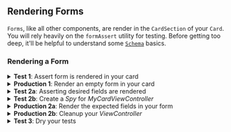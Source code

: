 ## Rendering Forms

`Forms`, like all other components, are render in the `CardSection` of your `Card`. You will rely heavily on the `formAssert` utility for testing. Before getting too deep, it'll be helpful to understand some [`Schema`](../schemas) basics.

### Rendering a Form

<details>
<summary><strong>Test 1</strong>: Assert form is rendered in your card</summary>

```ts
import { AbstractSpruceFixtureTest } from '@sprucelabs/spruce-test-fixtures'
import { formAssert } from '@sprucelabs/heartwood-view-controllers'

export default class MyCardTest extends AbstractSpruceFixtureTest {
    @test()
    protected static async rendersACard() {
        const vc = this.views.Controller('eightbitstories.my-card', {})
        formAssert.cardRendersForm(vc)
    }
}
```
</details>

<details>
<summary><strong>Production 1</strong>: Render an empty form in your card</summary>

This is a big first step, but pay attention to a few things:

1. You construct your form using the `buildForm` utility for better typing.
2. The `FormViewController` interface is a generic, so it'll take the type of your `Schema` to enable advanced typing.
3. You render your `Form` into the `form` property of your `CardSection`.

```ts
import {
    AbstractViewController,
    ViewControllerOptions,
    Card,
    CardViewController,
    buildForm,
    FormViewController,
} from '@sprucelabs/heartwood-view-controllers'
import { buildSchema } from '@sprucelabs/schema'

export default class MyCardViewController extends AbstractViewController<Card> {
    public static id = 'my-card'
    private cardVc: CardViewController
    private formVc: FormViewController<MyFormSchema>

    public constructor(options: ViewControllerOptions) {
        super(options)

        this.formVc = this.Controller(
            'form',
            buildForm({
                schema: myFormSchema,
                sections: [],
            })
        )
        this.cardVc = this.Controller('card', {
            body: {
                sections: [
                    {
                        form: this.formVc.render(),
                    },
                ],
            },
        })
    }

    public render() {
        return this.cardVc.render()
    }
}

const myFormSchema = buildSchema({
    id: 'myForm',
    fields: {},
})

type MyFormSchema = typeof myFormSchema

```

> **Note**: You will rely on `buildForm` to get better typing while constructing your form.

</details>

<details>
<summary><strong>Test 2a</strong>: Asserting desired fields are rendered</summary>

Our goal is to check that a desired field is being rendered, but first we'll get blocked by needing to expose our `formVc`. We'll do that using a test double.

```ts
import { AbstractSpruceFixtureTest } from '@sprucelabs/spruce-test-fixtures'
import { formAssert } from '@sprucelabs/heartwood-view-controllers'

export default class MyCardTest extends AbstractSpruceFixtureTest {
    @test()
    protected static async rendersACard() {
        const vc = this.views.Controller('eightbitstories.my-card', {})
        formAssert.cardRendersForm(vc)
    }

    @test()
    protected static async rendersExpectedFields() {
        const vc = this.views.Controller('eightbitstories.my-card', {})
        formAssert.formRendersFields(vc.getForm(), ['destination'])
    }
}

```

> **Note**: You should see an error that `getForm()` doesn't exist. We'll create a `Spy` to fix that.

</details>

<details>
<summary><strong>Test 2b</strong>: Create a <em>Spy</em> for <em>MyCardViewController</em></summary>

```ts
import { AbstractSpruceFixtureTest } from '@sprucelabs/spruce-test-fixtures'
import { formAssert } from '@sprucelabs/heartwood-view-controllers'
import MyCardViewController from '../../viewControllers/MyCardViewController'

export default class MyCardTest extends AbstractSpruceFixtureTest {
    @test()
    protected static async rendersACard() {
        const vc = this.views.Controller('eightbitstories.my-card', {})
        formAssert.cardRendersForm(vc)
    }

    @test()
    protected static async rendersExpectedFields() {
        this.views.setController('eightbitstories.my-card', SpyMyCard)
        const vc = this.views.Controller('eightbitstories.my-card', {}) as SpyMyCard
        formAssert.formRendersFields(vc.getForm(), ['field1','field2'])
    }
}

class SpyMyCard extends MyCardViewController {
    public getForm() {
        return this.formVc
    }
}

```

> **Note**: If you are following along, you will get a type error because `formVc` is 'private'. You can make it 'protected' in `MyCardViewController` to get around this.

> **Note**: Now you should get an error that your form is not rendering the expected fields. It's time to implement the fields in your form.

</details>

<details>
<summary><strong>Production 2a</strong>: Render the expected fields in your form</summary>

Getting your fields to render is a 2-step process:

1. Add the fields to your `Schema`.
2. Add the fields as a `Section` to your `Form`.

This separation allows you to have "source of truth" in your `Schema` and then render the fields you actually want in your form.

```ts
import {
    AbstractViewController,
    ViewControllerOptions,
    Card,
    CardViewController,
    buildForm,
    FormViewController,
} from '@sprucelabs/heartwood-view-controllers'
import { buildSchema } from '@sprucelabs/schema'

export default class MyCardViewController extends AbstractViewController<Card> {
    public static id = 'my-card'
    private cardVc: CardViewController
    private formVc: FormViewController<MyFormSchema>

    public constructor(options: ViewControllerOptions) {
        super(options)

        this.formVc = this.Controller(
            'form',
            buildForm({
                schema: myFormSchema,
                sections: [
                    {
                        fields: ['field1', 'field2'],
                    }
                ],
            })
        )
        this.cardVc = this.Controller('card', {
            body: {
                sections: [
                    {
                        form: this.formVc.render(),
                    },
                ],
            },
        })
    }

    public render() {
        return this.cardVc.render()
    }
}

const myFormSchema = buildSchema({
    id: 'myForm',
    fields: {
        field1: {
            type: 'text',
            label: 'Field 1',
        },
        field2: {
            type: 'text',
            label: 'Field 2',
        },
    },
})

type MyFormSchema = typeof myFormSchema

```

</details>

<details>
<summary><strong>Production 2b</strong>: Cleanup your <em>ViewController</em></summary>

Let's take a sec to cleanup our `ViewController's` constructor to make it more readable.

```ts
import {
    AbstractViewController,
    ViewControllerOptions,
    Card,
    CardViewController,
    buildForm,
    FormViewController,
} from '@sprucelabs/heartwood-view-controllers'
import { buildSchema } from '@sprucelabs/schema'

export default class MyCardViewController extends AbstractViewController<Card> {
    public static id = 'my-card'
    private cardVc: CardViewController
    private formVc: FormViewController<MyFormSchema>

    public constructor(options: ViewControllerOptions) {
        super(options)

        this.formVc = FormVc()
        this.cardVc = CardVc()
    }

    private FormVc() {
        return this.Controller(
            'form',
            buildForm({
                schema: myFormSchema,
                sections: [
                    {
                        fields: ['field1', 'field2'],
                    }
                ],
            })
        )
    }

    private CardVc() {
        return this.Controller('card', {
            body: {
                sections: [
                    {
                        form: this.formVc.render(),
                    },
                ],
            },
        })
    }

    public render() {
        return this.cardVc.render()
    }
}

const myFormSchema = buildSchema({
    id: 'myForm',
    fields: {
        field1: {
            type: 'text',
            label: 'Field 1',
        },
        field2: {
            type: 'text',
            label: 'Field 2',
        },
    },
})

type MyFormSchema = typeof myFormSchema

```

</details>

<details>
<summary><strong>Test 3</strong>: Dry your tests</summary>

Once again, we're going to utilize our Test Class's static state to cut down on duplication.

```ts
import { AbstractSpruceFixtureTest } from '@sprucelabs/spruce-test-fixtures'
import { formAssert } from '@sprucelabs/heartwood-view-controllers'
import MyCardViewController from '../../viewControllers/MyCardViewController'

export default class MyCardTest extends AbstractSpruceFixtureTest {
    private static vc: SpyMyCard

    protected static async beforeEach() {
        await super.beforeEach()
        this.views.setController('eightbitstories.my-card', SpyMyCard)
        this.vc = this.views.Controller('eightbitstories.my-card', {}) as SpyMyCard
    }

    @test()
    protected static async rendersACard() {
        formAssert.cardRendersForm(this.vc)
    }

    @test()
    protected static async rendersExpectedFields() {
        formAssert.formRendersFields(this.vc.getForm(), ['field1','field2'])
    }
}

class SpyMyCard extends MyCardViewController {
    public getForm() {
        return this.formVc
    }
}

```
</details>